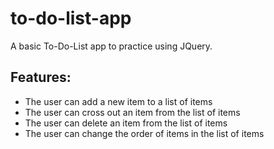 # to-do-list-app

A basic To-Do-List app to practice using JQuery.

## Features:

- The user can add a new item to a list of items
- The user can cross out an item from the list of items
- The user can delete an item from the list of items
- The user can change the order of items in the list of items
